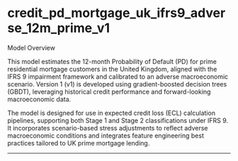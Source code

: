 # credit_pd_mortgage_uk_ifrs9_adverse_12m_prime_v1
Model Overview

This model estimates the 12-month Probability of Default (PD) for prime residential mortgage customers in the United Kingdom, aligned with the IFRS 9 impairment framework and calibrated to an adverse macroeconomic scenario. Version 1 (v1) is developed using gradient-boosted decision trees (GBDT), leveraging historical credit performance and forward-looking macroeconomic data.

The model is designed for use in expected credit loss (ECL) calculation pipelines, supporting both Stage 1 and Stage 2 classifications under IFRS 9. It incorporates scenario-based stress adjustments to reflect adverse macroeconomic conditions and integrates feature engineering best practices tailored to UK prime mortgage lending.


---
